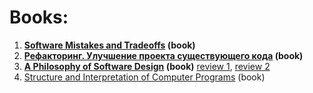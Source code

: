 
# Books:

1. **[Software Mistakes and Tradeoffs](http://libgen.rs/book/index.php?md5=C79CFD5CF9F74A0391A1B3329E4C12BB) (book)**
2. **[Рефакторинг. Улучшение проекта существующего кода](http://library.lol/main/7A8FC9E7FDB32422C7654213598CDDD6) (book)**
3. **[A Philosophy of Software Design](http://libgen.rs/book/index.php?md5=D82934E270545B59B64E843B2930FE57) (book)** [review 1](https://www.notion.so/System-Design-ee6e2a36782e4995ab58e7683c1186ac?pvs=21), [review 2](https://apolomodov.medium.com/review-a-philosophy-of-software-design-part-2-60999140d1d2)
4. [Structure and Interpretation of Computer Programs](http://library.lol/main/F46C6CBC2BE3D3EB4E257A668F886B97) (book)
